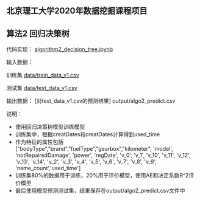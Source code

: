 ## 北京理工大学2020年数据挖掘课程项目
## 算法2 回归决策树

代码实现：
[algorithm2_decision_tree.ipynb](algorithm2_decision_tree.ipynb)

输入数据：

训练集 [data/train_data_v1.csv](https://github.com/Zening-Li/BIT_DataMining_project/blob/master/process_data/test_data_v1.csv) 

测试集 [data/test_data_v1.csv](https://github.com/Zening-Li/BIT_DataMining_project/blob/master/process_data/train_data_v1.csv)  

输出数据：
[对test_data_v1.csv的预测结果] output/algo2_predict.csv


说明：

- 使用回归决策树模型训练模型
- 训练集中，根据creatDates和creatDates计算得到used_time
- 作为特征的属性包括["bodyType","brand","fuelType","gearbox","kilometer",
              'model', 'notRepairedDamage', 'power', 'regDate',
              'v_0', 'v_1', 'v_10', 'v_11', 'v_12', 'v_13', 'v_14',
               'v_2', 'v_3', 'v_4', 'v_5', 'v_6', 'v_7', 'v_8', 'v_9', 
              'name_count','used_time']
- 训练集80%的数据用于训练，20%用于评价模型，使用AE和决定系数R^2评价模型
- 最后使用模型预测测试集，结果保存在output/algo2_predict.csv文件中


